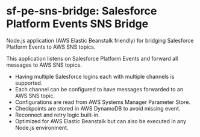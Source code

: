 # sf-pe-sns-bridge: Salesforce Platform Events SNS Bridge

Node.js application (AWS Elastic Beanstalk friendly) for
bridging Salesforce Platform Events to AWS SNS topics.

This application listens on Salesforce Platform Events and forward all
messages to AWS SNS topics.

* Having multiple Salesforce logins each with multiple channels is supported.
* Each channel can be configured to have messages forwarded to an AWS SNS topic.
* Configurations are read from AWS Systems Manager Parameter Store.
* Checkpoints are stored in AWS DynamoDB to avoid missing event.
* Reconnect and retry logic built-in.
* Optimized for AWS Elastic Beanstalk but can also be executed in any Node.js environment.
